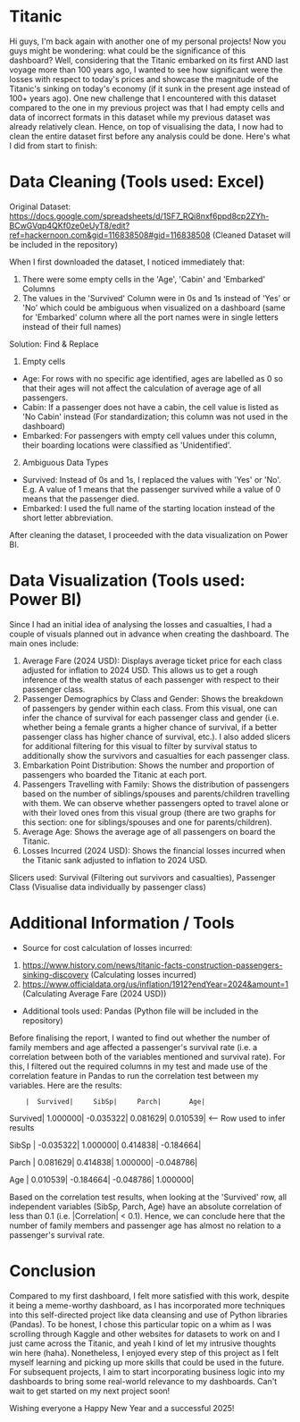 # Titanic
Hi guys, I'm back again with another one of my personal projects! Now you guys might be wondering: what could be the significance of this dashboard? Well, considering that the Titanic embarked on its first AND last voyage more than 100 years ago, I wanted to see how significant were the losses with respect to today's prices and showcase the magnitude of the Titanic's sinking on today's economy (if it sunk in the present age instead of 100+ years ago). One new challenge that I encountered with this dataset compared to the one in my previous project was that I had empty cells and data of incorrect formats in this dataset while my previous dataset was already relatively clean. Hence, on top of visualising the data, I now had to clean the entire dataset first before any analysis could be done. Here's what I did from start to finish:

# Data Cleaning (Tools used: Excel)
Original Dataset: https://docs.google.com/spreadsheets/d/1SF7_RQi8nxf6ppd8cp2ZYh-BCwGVqp4QKf0ze0eUyT8/edit?ref=hackernoon.com&gid=116838508#gid=116838508 (Cleaned Dataset will be included in the repository)

When I first downloaded the dataset, I noticed immediately that:
1) There were some empty cells in the 'Age', 'Cabin' and 'Embarked' Columns
2) The values in the 'Survived' Column were in 0s and 1s instead of 'Yes' or 'No' which could be ambiguous when visualized on a dashboard (same for 'Embarked' column where all the port names were in single letters instead of their full names)

Solution: Find & Replace
1) Empty cells
- Age: For rows with no specific age identified, ages are labelled as 0 so that their ages will not affect the calculation of average age of all passengers.
- Cabin: If a passenger does not have a cabin, the cell value is listed as 'No Cabin' instead (For standardization; this column was not used in the dashboard)
- Embarked: For passengers with empty cell values under this column, their boarding locations were classified as 'Unidentified'.

2) Ambiguous Data Types
- Survived: Instead of 0s and 1s, I replaced the values with 'Yes' or 'No'. E.g. A value of 1 means that the passenger survived while a value of 0 means that the passenger died.
- Embarked: I used the full name of the starting location instead of the short letter abbreviation.

After cleaning the dataset, I proceeded with the data visualization on Power BI.

# Data Visualization (Tools used: Power BI)
Since I had an initial idea of analysing the losses and casualties, I had a couple of visuals planned out in advance when creating the dashboard. The main ones include:
1) Average Fare (2024 USD): Displays average ticket price for each class adjusted for inflation to 2024 USD. This allows us to get a rough inference of the wealth status of each passenger with respect to their passenger class.
2) Passenger Demographics by Class and Gender: Shows the breakdown of passengers by gender within each class. From this visual, one can infer the chance of survival for each passenger class and gender (i.e. whether being a female grants a higher chance of survival, if a better passenger class has higher chance of survival, etc.). I also added slicers for additional filtering for this visual to filter by survival status to additionally show the survivors and casualties for each passenger class.
3) Embarkation Point Distribution: Shows the number and proportion of passengers who boarded the Titanic at each port.
4) Passengers Travelling with Family: Shows the distribution of passengers based on the number of siblings/spouses and parents/children travelling with them. We can observe whether passengers opted to travel alone or with their loved ones from this visual group (there are two graphs for this section: one for siblings/spouses and one for parents/children).
5) Average Age: Shows the average age of all passengers on board the Titanic.
6) Losses Incurred (2024 USD): Shows the financial losses incurred when the Titanic sank adjusted to inflation to 2024 USD.

Slicers used: Survival (Filtering out survivors and casualties), Passenger Class (Visualise data individually by passenger class)

# Additional Information / Tools
- Source for cost calculation of losses incurred:
1) https://www.history.com/news/titanic-facts-construction-passengers-sinking-discovery (Calculating losses incurred)
2) https://www.officialdata.org/us/inflation/1912?endYear=2024&amount=1 (Calculating Average Fare (2024 USD))
- Additional tools used: Pandas (Python file will be included in the repository)

Before finalising the report, I wanted to find out whether the number of family members and age affected a passenger's survival rate (i.e. a correlation between both of the variables mentioned and survival rate). For this, I filtered out the required columns in my test and made use of the correlation feature in Pandas to run the correlation test between my variables. Here are the results:

        |  Survived|     SibSp|     Parch|       Age|
Survived|  1.000000| -0.035322|  0.081629|  0.010539|  <-- Row used to infer results

SibSp   | -0.035322|  1.000000|  0.414838| -0.184664|

Parch   |  0.081629|  0.414838|  1.000000| -0.048786|

Age     |  0.010539| -0.184664| -0.048786|  1.000000|

Based on the correlation test results, when looking at the 'Survived' row, all independent variables (SibSp, Parch, Age) have an absolute correlation of less than 0.1 (i.e. |Correlation| < 0.1). Hence, we can conclude here that the number of family members and passenger age has almost no relation to a passenger's survival rate. 

# Conclusion
Compared to my first dashboard, I felt more satisfied with this work, despite it being a meme-worthy dashboard, as I has incorporated more techniques into this self-directed project like data cleansing and use of Python libraries (Pandas). To be honest, I chose this particular topic on a whim as I was scrolling through Kaggle and other websites for datasets to work on and I just came across the Titanic, and yeah I kind of let my intrusive thoughts win here (haha). Nonetheless, I enjoyed every step of this project as I felt myself learning and picking up more skills that could be used in the future. For subsequent projects, I aim to start incorporating business logic into my dashboards to bring some real-world relevance to my dashboards. Can't wait to get started on my next project soon!

Wishing everyone a Happy New Year and a successful 2025!
